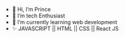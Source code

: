 - 👋 Hi, I’m Prince
- 👀 I’m tech Enthusiast
- 🌱 I’m currently learning web development
- ✨ JAVASCRIPT || HTML || CSS || React JS


<!---
prince5032/prince5032 is a ✨ special ✨ repository because its `README.md` (this file) appears on your GitHub profile.
You can click the Preview link to take a look at your changes.
--->

